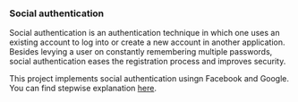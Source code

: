 ### Social authentication
Social authentication is an authentication technique in which one uses an existing account to log into or create a new account in another application. Besides levying a user on constantly remembering multiple passwords, social authentication eases the registration process and improves security.

This project implements social authentication usingn Facebook and Google. You can find stepwise explanation [here](https://www.section.io/engineering-education/flutter-social-authentication/).

